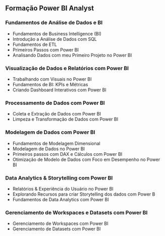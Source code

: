 ## Formação Power BI Analyst

### Fundamentos de Análise de Dados e BI 
- Fundamentos de Business Intelligence (BI)
- Introdução a Análise de Dados com SQL
- Fundamentos de ETL
- Primeiros Passos com Power BI
- Analisando Dados com meu Primeiro Projeto no Power BI

### Visualização de Dados e Relatórios com Power BI
- Trabalhando com Visuais no Power BI
- Fundamentos de BI: KPIs e Métricas
- Criando Dashboard Interativos com Power BI

### Processamento de Dados com Power BI
- Coleta e Extração de Dados com Power BI
- Limpeza e Transformação de Dados com Power BI

### Modelagem de Dados com Power BI
- Fundamentos de Modelagem Dimensional
- Modelagem de Dados no Power BI
- Primeiros passos com DAX e Cálculos com Power BI
- Otimização de Modelo de Dados com Foco em Desempenho
no Power BI

### Data Analytics & Storytelling com Power BI
- Relatórios & Experiência do Usuário no Power BI
- Explorando Recursos para criar Storytelling dos dados com
Power B
- Fundamentos de Data Analytics com Power BI

### Gerenciamento de Workspaces e Datasets com Power BI
- Gerenciamento de Workspaces com Power BI
- Gerenciamento de Datasets com Power BI

